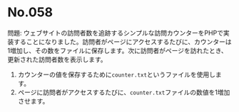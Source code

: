 # No.058

問題: ウェブサイトの訪問者数を追跡するシンプルな訪問カウンターをPHPで実装することになりました。訪問者がページにアクセスするたびに、カウンターは1増加し、その数をファイルに保存します。次に訪問者がページを訪れたとき、更新された訪問者数を表示します。

1. カウンターの値を保存するために`counter.txt`というファイルを使用します。
2. ページに訪問者がアクセスするたびに、`counter.txt`ファイルの数値を1増加させます。
